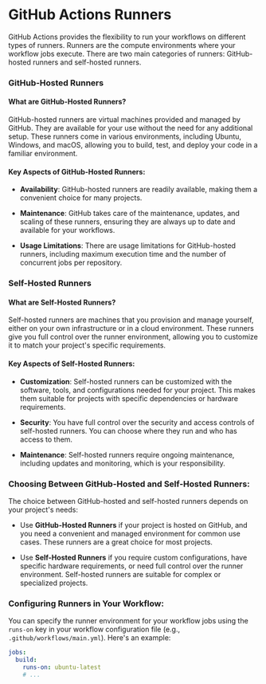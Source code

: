 # **GitHub Actions Runners**

GitHub Actions provides the flexibility to run your workflows on different types of runners. Runners are the compute environments where your workflow jobs execute. There are two main categories of runners: GitHub-hosted runners and self-hosted runners.

### **GitHub-Hosted Runners**

#### **What are GitHub-Hosted Runners?**

GitHub-hosted runners are virtual machines provided and managed by GitHub. They are available for your use without the need for any additional setup. These runners come in various environments, including Ubuntu, Windows, and macOS, allowing you to build, test, and deploy your code in a familiar environment.

#### **Key Aspects of GitHub-Hosted Runners:**

- **Availability**: GitHub-hosted runners are readily available, making them a convenient choice for many projects.

- **Maintenance**: GitHub takes care of the maintenance, updates, and scaling of these runners, ensuring they are always up to date and available for your workflows.

- **Usage Limitations**: There are usage limitations for GitHub-hosted runners, including maximum execution time and the number of concurrent jobs per repository.

### Self-Hosted Runners

#### **What are Self-Hosted Runners?**

Self-hosted runners are machines that you provision and manage yourself, either on your own infrastructure or in a cloud environment. These runners give you full control over the runner environment, allowing you to customize it to match your project's specific requirements.

#### **Key Aspects of Self-Hosted Runners:**

- **Customization**: Self-hosted runners can be customized with the software, tools, and configurations needed for your project. This makes them suitable for projects with specific dependencies or hardware requirements.

- **Security**: You have full control over the security and access controls of self-hosted runners. You can choose where they run and who has access to them.

- **Maintenance**: Self-hosted runners require ongoing maintenance, including updates and monitoring, which is your responsibility.

### **Choosing Between GitHub-Hosted and Self-Hosted Runners:**

The choice between GitHub-hosted and self-hosted runners depends on your project's needs:

- Use **GitHub-Hosted Runners** if your project is hosted on GitHub, and you need a convenient and managed environment for common use cases. These runners are a great choice for most projects.

- Use **Self-Hosted Runners** if you require custom configurations, have specific hardware requirements, or need full control over the runner environment. Self-hosted runners are suitable for complex or specialized projects.

### **Configuring Runners in Your Workflow:**

You can specify the runner environment for your workflow jobs using the `runs-on` key in your workflow configuration file (e.g., `.github/workflows/main.yml`). Here's an example:

```yaml
jobs:
  build:
    runs-on: ubuntu-latest
    # ...
```